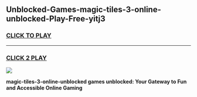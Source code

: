 
## Unblocked-Games-magic-tiles-3-online-unblocked-Play-Free-yitj3
<h3>
<a href="https://premium76.site?title=magic-tiles-3-online-unblocked&ref=21A">CLICK TO PLAY</a></h3>
<hr>

<h3>
<a href="https://premium76.site?title=magic-tiles-3-online-unblocked&ref=21A">CLICK 2 PLAY</a>
  
</h3>

<a href="https://premium76.site?title=magic-tiles-3-online-unblocked&ref=21A"><img src="https://clearcache.store/games.png"></a>


**magic-tiles-3-online-unblocked games unblocked: Your Gateway to Fun and Accessible Online Gaming**
